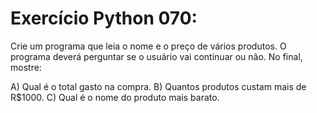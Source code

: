 # Exercício Python 070: 
Crie um programa que leia o nome e o preço de vários produtos. O programa deverá perguntar se o usuário vai continuar ou não. No 
final, mostre:

A) Qual é o total gasto na compra.
B) Quantos produtos custam mais de R$1000.
C) Qual é o nome do produto mais barato.
